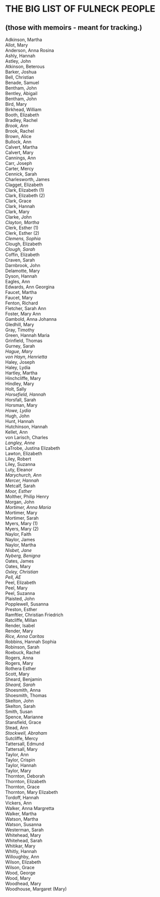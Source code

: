 # THE BIG LIST OF FULNECK PEOPLE

## (those with memoirs - meant for tracking.)

Adkinson, Martha<br />
Allot, Mary<br />
Anderson, Anna Rosina<br />
Ashly, Hannah<br />
Astley, John<br />
Atkinson, Beterous<br />
Barker, Joshua<br />
Bell, Christian<br />
Benade, Samuel<br />
Bentham, John<br />
Bentley, Abigail<br />
Bentham, John<br />
Bird, Mary<br />
Birkhead, William<br />
Booth, Elizabeth<br />
Bradley, Rachel<br />
_Brook, Ann_<br />
Brook, Rachel<br />
Brown, Alice<br />
Bullock, Ann<br />
Calvert, Martha<br />
Calvert, Mary<br />
Cannings, Ann<br />
Carr, Joseph<br />
Carter, Mercy<br />
Cennick, Sarah<br />
Charlesworth, James<br />
Clagget, Elizabeth<br />
Clark, Elizabeth (1)<br />
Clark, Elizabeth (2)<br />
Clark, Grace<br />
Clark, Hannah<br />
Clark, Mary<br />
Clarke, John<br />
_Clayton, Martha_<br />
Clerk, Esther (1)<br />
Clerk, Esther (2)<br />
_Clemens, Sophia_<br />
Clough, Elizabeth<br />
_Clough, Sarah_<br />
Coffin, Elizabeth<br />
Craven, Sarah<br />
Darnbrook, John<br />
Delamotte, Mary<br />
Dyson, Hannah<br />
Eagles, Ann<br />
Edwards, Ann Georgina<br />
Faucet, Martha<br />
Faucet, Mary<br />
Fenton, Richard<br />
Fletcher, Sarah Ann<br />
Foster, Mary Ann<br />
Gambold, Anna Johanna<br />
Gledhill, Mary<br />
Gray, Timothy<br />
Green, Hannah Maria<br />
Grinfield, Thomas<br />
Gurney, Sarah<br />
_Hague, Mary_<br />
_von Hayn, Henrietta_<br />
Haley, Joseph<br />
Haley, Lydia<br />
Hartley, Martha<br />
Hinchcliffe, Mary<br />
Hindley, Mary<br />
Holt, Sally<br />
_Horsefield, Hannah_<br />
Horsfall, Sarah<br />
Horsman, Mary<br />
_Howe, Lydia_<br />
Hugh, John<br />
Hunt, Hannah<br />
Hutchinson, Hannah<br />
Kellet, Ann<br />
von Larisch, Charles<br />
_Langley, Anne_<br />
LaTrobe, Justina Elizabeth<br />
Lawton, Elizabeth<br />
Liley, Robert<br />
Liley, Suzanna<br />
Luty, Eleanor<br />
_Marychurch, Ann_<br />
_Mercer, Hannah_<br />
Metcalf, Sarah<br />
_Moor, Esther_<br />
Molther, Philip Henry<br />
Morgan, John<br />
_Mortimer, Anna Maria_<br />
Mortimer, Mary<br />
Mortimer, Sarah<br />
Myers, Mary (1)<br />
Myers, Mary (2)<br />
Naylor, Faith<br />
Naylor, James<br />
Naylor, Martha<br />
_Nisbet, Jane_<br />
_Nyberg, Benigna_<br />
Oates, James<br />
Oates, Mary<br />
_Oxley, Christian_<br />
_Pell, AE_<br />
Peel, Elizabeth<br />
Peel, Mary<br />
Peel, Suzanna<br />
Plaisted, John<br />
Popplewell, Susanna<br />
Preston, Esther<br />
Ramftler, Christian Friedrich<br />
Ratcliffe, Millan<br />
Render, Isabel<br />
Render, Mary<br />
_Rice, Anna Caritas_<br />
Robbins, Hannah Sophia<br />
Robinson, Sarah<br />
Roebuck, Rachel<br />
Rogers, Anna<br />
Rogers, Mary<br />
Rothera Esther<br />
Scott, Mary<br />
Sheard, Benjamin<br />
_Sheard, Sarah_<br />
Shoesmith, Anna<br />
Shoesmith, Thomas<br />
Skelton, John<br />
Skelton, Sarah<br />
Smith, Susan<br />
Spence, Marianne<br />
Stansfield, Grace<br />
Stead, Ann<br />
_Stockwell, Abraham_<br />
Sutcliffe, Mercy<br />
Tattersall, Edmund<br />
Tattersall, Mary<br />
Taylor, Ann<br />
Taylor, Crispin<br />
Taylor, Hannah<br />
Taylor, Mary<br />
Thornton, Deborah<br />
Thornton, Elizabeth<br />
Thornton, Grace<br />
Thornton, Mary Elizabeth<br />
Tordoff, Hannah<br />
Vickers, Ann<br />
Walker, Anna Margretta<br />
Walker, Martha<br />
Watson, Martha<br />
Watson, Susanna<br />
Westerman, Sarah<br />
Whitehead, Mary<br />
Whitehead, Sarah<br />
Whitikar, Mary<br />
Whitly, Hannah<br />
Willoughby, Ann<br />
Wilson, Elizabeth<br />
Wilson, Grace<br />
Wood, George<br />
Wood, Mary<br />
Woodhead, Mary<br />
Woodhouse, Margaret (Mary)<br />












